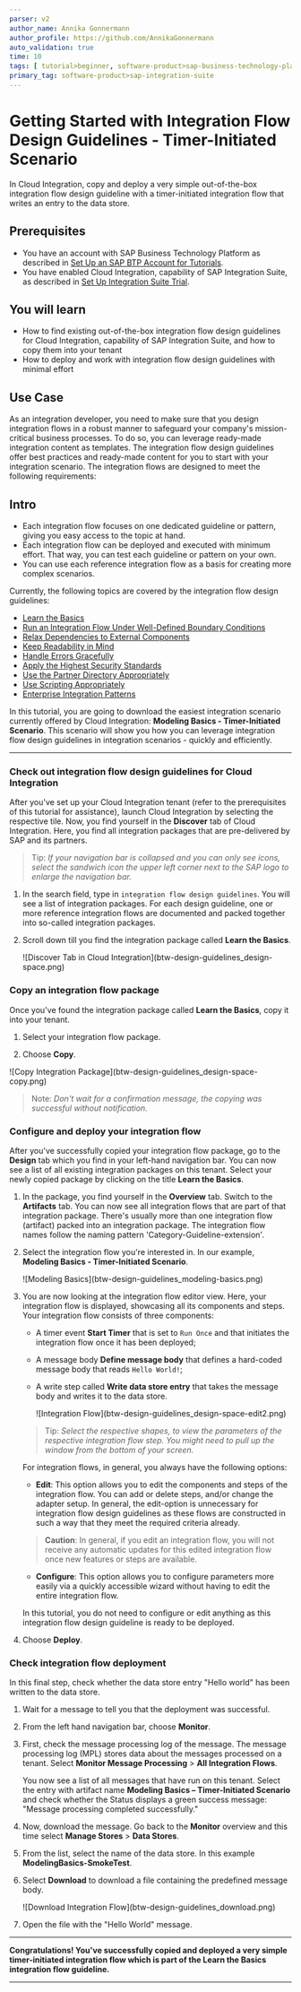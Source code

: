 ```yaml
---
parser: v2
author_name: Annika Gonnermann
author_profile: https://github.com/AnnikaGonnermann
auto_validation: true
time: 10
tags: [ tutorial>beginner, software-product>sap-business-technology-platform]
primary_tag: software-product>sap-integration-suite
---
```


# Getting Started with Integration Flow Design Guidelines - Timer-Initiated Scenario
<!-- description --> In Cloud Integration, copy and deploy a very simple out-of-the-box integration flow design guideline with a timer-initiated integration flow that writes an entry to the data store.

## Prerequisites
 - You have an account with SAP Business Technology Platform as described in [Set Up an SAP BTP Account for Tutorials](group.btp-setup).
 - You have enabled Cloud Integration, capability of SAP Integration Suite, as described in [Set Up Integration Suite Trial](cp-starter-isuite-onboard-subscribe).

## You will learn
  - How to find existing out-of-the-box integration flow design guidelines for Cloud Integration, capability of SAP Integration Suite, and how to copy them into your tenant
  - How to deploy and work with integration flow design guidelines with minimal effort
## Use Case
As an integration developer, you need to make sure that you design integration flows in a robust manner to safeguard your company's mission-critical business processes. To do so, you can leverage ready-made integration content as templates. The integration flow design guidelines offer best practices and ready-made content for you to start with your integration scenario. The integration flows are designed to meet the following requirements:

## Intro
- Each integration flow focuses on one dedicated guideline or pattern, giving you easy access to the topic at hand.
- Each integration flow can be deployed and executed with minimum effort. That way, you can test each guideline or pattern on your own.
- You can use each reference integration flow as a basis for creating more complex scenarios.

Currently, the following topics are covered by the integration flow design guidelines:

- [Learn the Basics](https://help.sap.com/viewer/368c481cd6954bdfa5d0435479fd4eaf/Cloud/en-US/ebc6034cd1044e4093683cf61425175a.html)
- [Run an Integration Flow Under Well-Defined Boundary Conditions](https://help.sap.com/viewer/368c481cd6954bdfa5d0435479fd4eaf/Cloud/en-US/f8cf97498d2549daab65db34f11e119d.html)
- [Relax Dependencies to External Components](https://help.sap.com/viewer/368c481cd6954bdfa5d0435479fd4eaf/Cloud/en-US/3ea1e33606c24c27ad097d60b57b6e4e.html)
- [Keep Readability in Mind](https://help.sap.com/viewer/368c481cd6954bdfa5d0435479fd4eaf/Cloud/en-US/578fa7780344468388f689455f38b3a4.html)
- [Handle Errors Gracefully](https://help.sap.com/viewer/368c481cd6954bdfa5d0435479fd4eaf/Cloud/en-US/42c95f752c8d4b4cad98b7608223424f.html)
- [Apply the Highest Security Standards](https://help.sap.com/viewer/368c481cd6954bdfa5d0435479fd4eaf/Cloud/en-US/201fd43d4dab4bce9144ebfd9cdfbb20.html)
- [Use the Partner Directory Appropriately](https://help.sap.com/viewer/368c481cd6954bdfa5d0435479fd4eaf/Cloud/en-US/6e00412aebd549f8b5771c9397c08c5d.html)
- [Use Scripting Appropriately](https://help.sap.com/viewer/368c481cd6954bdfa5d0435479fd4eaf/Cloud/en-US/d4dc13c927b044b2a38e458f4cea9da5.html)
- [Enterprise Integration Patterns](https://help.sap.com/viewer/368c481cd6954bdfa5d0435479fd4eaf/Cloud/en-US/eaf929e1e9ac4185b18b545df104f50f.html)

In this tutorial, you are going to download the easiest integration scenario currently offered by Cloud Integration: **Modeling Basics - Timer-Initiated Scenario**. This scenario will show you how you can leverage integration flow design guidelines in integration scenarios - quickly and efficiently.

---

### Check out integration flow design guidelines for Cloud Integration


After you've set up your Cloud Integration tenant (refer to the prerequisites of this tutorial for assistance), launch Cloud Integration by selecting the respective tile. Now, you find yourself in the **Discover** tab of Cloud Integration. Here, you find all integration packages that are pre-delivered by SAP and its partners.

> Tip: *If your navigation bar is collapsed and you can only see icons, select the sandwich icon the upper left corner next to the SAP logo to enlarge the navigation bar.*

1. In the search field, type in `integration flow design guidelines`. You will see a list of integration packages. For each design guideline, one or more reference integration flows are documented and packed together into so-called integration packages.

2. Scroll down till you find the integration package called **Learn the Basics**.

    <!-- border -->![Discover Tab in Cloud Integration](btw-design-guidelines_design-space.png)


### Copy an integration flow package


Once you've found the integration package called **Learn the Basics**, copy it into your tenant.

1. Select your integration flow package.

2. Choose **Copy**.

<!-- border -->![Copy Integration Package](btw-design-guidelines_design-space-copy.png)

> Note: *Don't wait for a confirmation message, the copying was successful without notification.*



### Configure and deploy your integration flow


After you've successfully copied your integration flow package, go to the **Design** tab which you find in your left-hand navigation bar. You can now see a list of all existing integration packages on this tenant. Select your newly copied package by clicking on the title **Learn the Basics**.

1. In the package, you find yourself in the **Overview** tab. Switch to the **Artifacts** tab. You can now see all integration flows that are part of that integration package. There's usually more than one integration flow (artifact) packed into an integration package. The integration flow names follow the naming pattern 'Category-Guideline-extension'.

2. Select the integration flow you're interested in. In our example, **Modeling Basics - Timer-Initiated Scenario**.

    <!-- border -->![Modeling Basics](btw-design-guidelines_modeling-basics.png)  

3. You are now looking at the integration flow editor view. Here, your integration flow is displayed, showcasing all its components and steps. Your integration flow consists of three components:

    - A timer event **Start Timer** that is set to `Run Once` and that initiates the integration flow once it has been deployed;
    - A message body **Define message body** that defines a hard-coded message body that reads `Hello World!`;
    - A write step called **Write data store entry** that takes the message body and writes it to the data store.

      <!-- border -->![Integration Flow](btw-design-guidelines_design-space-edit2.png)

    > Tip: *Select the respective shapes, to view the parameters of the respective integration flow step. You might need to pull up the window from the bottom of your screen.*

    For integration flows, in general, you always have the following options:

      - **Edit**: This option allows you to edit the components and steps of the integration flow. You can add or delete steps, and/or change the adapter setup. In general, the edit-option is unnecessary for integration flow design guidelines as these flows are constructed in such a way that they meet the required criteria already.

    > **Caution**: In general, if you edit an integration flow, you will not receive any automatic updates for this edited integration flow once new features or steps are available.

      - **Configure**: This option allows you to configure parameters more easily via a quickly accessible wizard without having to edit the entire integration flow.

    In this tutorial, you do not need to configure or edit anything as this integration flow design guideline is ready to be deployed.


3.  Choose **Deploy**.



### Check integration flow deployment


In this final step, check whether the data store entry "Hello world" has been written to the data store.

1. Wait for a message to tell you that the deployment was successful.

2. From the left hand navigation bar, choose **Monitor**.

3.  First, check the message processing log of the message. The message processing log (MPL) stores data about the messages processed on a tenant. Select **Monitor Message Processing** > **All Integration Flows**.

    You now see a list of all messages that have run on this tenant. Select the entry with artifact name **Modeling Basics – Timer-Initiated Scenario** and check whether the Status displays a green success message: "Message processing completed successfully."

4. Now, download the message. Go back to the **Monitor** overview and this time select **Manage Stores** > **Data Stores**.

5. From the list, select the name of the data store. In this example **ModelingBasics-SmokeTest**.

6. Select **Download** to download a file containing the predefined message body.

    <!-- border -->![Download Integration Flow](btw-design-guidelines_download.png)

7. Open the file with the "Hello World" message.



---

**Congratulations! You've successfully copied and deployed a very simple timer-initiated integration flow which is part of the Learn the Basics integration flow guideline.**

---
